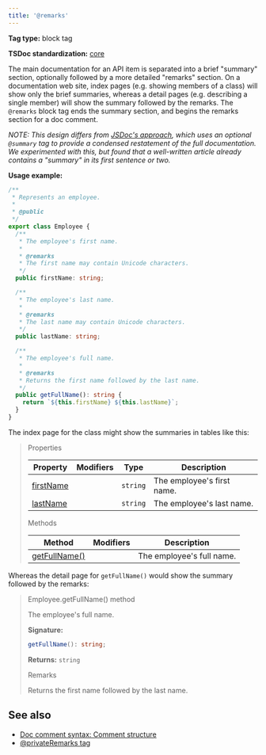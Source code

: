 ```yaml
---
title: '@remarks'
---
```


**Tag type:** block tag

**TSDoc standardization:** [core](https://github.com/microsoft/tsdoc/blob/master/tsdoc/src/details/Standardization.ts)

The main documentation for an API item is separated into a brief "summary" section, optionally followed by
a more detailed "remarks" section. On a documentation web site, index pages (e.g. showing members of a class)
will show only the brief summaries, whereas a detail pages (e.g. describing a single member) will show the summary
followed by the remarks. The `@remarks` block tag ends the summary section, and begins the remarks section for
a doc comment.

_NOTE: This design differs from [JSDoc's approach](http://jsdoc.app/tags-summary.html), which uses
an optional `@summary` tag to provide a condensed restatement of the full documentation. We experimented with
this, but found that a well-written article already contains a "summary" in its first sentence or two._

**Usage example:**

```ts
/**
 * Represents an employee.
 *
 * @public
 */
export class Employee {
  /**
   * The employee's first name.
   *
   * @remarks
   * The first name may contain Unicode characters.
   */
  public firstName: string;

  /**
   * The employee's last name.
   *
   * @remarks
   * The last name may contain Unicode characters.
   */
  public lastName: string;

  /**
   * The employee's full name.
   *
   * @remarks
   * Returns the first name followed by the last name.
   */
  public getFullName(): string {
    return `${this.firstName} ${this.lastName}`;
  }
}
```

The index page for the class might show the summaries in tables like this:

> <div style={{fontWeight: 'bold', fontSize: '24px'}}>Properties</div>
>
> | Property       | Modifiers | Type                | Description                |
> | -------------- | --------- | ------------------- | -------------------------- |
> | [firstName](#) |           | <code>string</code> | The employee's first name. |
> | [lastName](#)  |           | <code>string</code> | The employee's last name.  |
>
> <div style={{fontWeight: 'bold', fontSize: '24px', paddingTop: '1rem'}}>Methods</div>
>
> | Method             | Modifiers | Description               |
> | ------------------ | --------- | ------------------------- |
> | [getFullName()](#) |           | The employee's full name. |

Whereas the detail page for `getFullName()` would show the summary followed by the remarks:

> <div style={{fontWeight: 'bold', fontSize: '24px'}}>Employee.getFullName() method</div>
>
> The employee's full name.
>
> <b>Signature:</b>
>
> ```typescript
> getFullName(): string;
> ```
>
> <b>Returns:</b> `string`
>
> <div style={{fontWeight: 'bold', fontSize: '24px', paddingTop: '1rem'}}>Remarks</div>
>
> Returns the first name followed by the last name.

## See also

- [Doc comment syntax: Comment structure](../tsdoc/doc_comment_syntax.md#comment-structure)
- [@privateRemarks tag](../tsdoc/tag_privateremarks.md)
